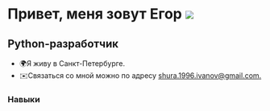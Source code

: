 # Привет, меня зовут Егор ![](https://user-images.githubusercontent.com/18350557/176309783-0785949b-9127-417c-8b55-ab5a4333674e.gif) 

## Python-разработчик 

* 🌍Я живу в Санкт-Петербурге. 
* ✉️Связаться со мной можно по адресу [shura.1996.ivanov@gmail.com.](mailto:shura.1996.ivanov@gmail.com)[](mailto:shura.1996.ivanov@gmail.com)

### Навыки



